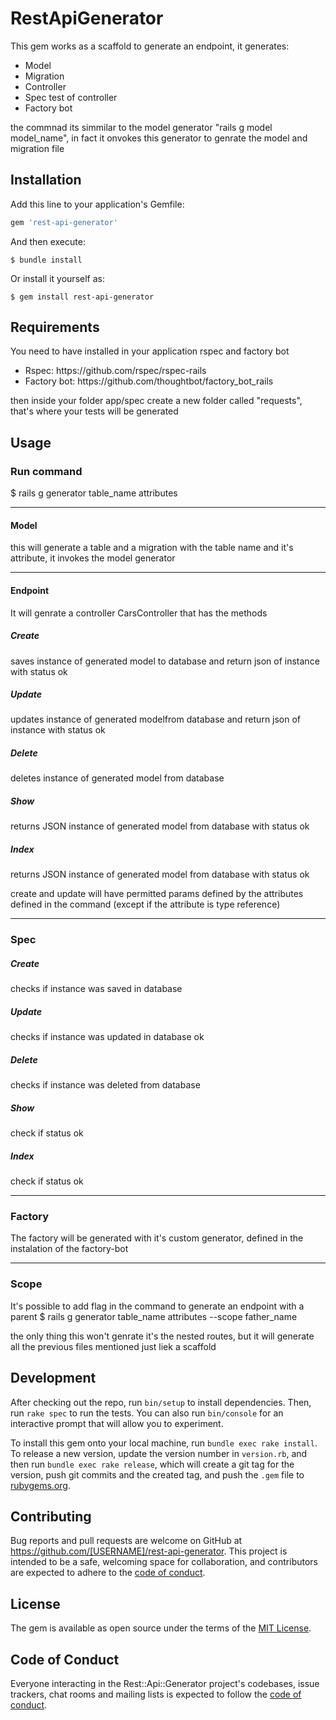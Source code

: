 # RestApiGenerator

This gem works as a scaffold to generate an endpoint, it generates:

<ul>
    <li> Model </li>
    <li> Migration </li>
    <li> Controller </li>
    <li> Spec test of controller </li>
    <li> Factory bot </li>
</ul>

the commnad its simmilar to the model generator "rails g model model_name", in fact it onvokes this generator to genrate the model and migration file

## Installation

Add this line to your application's Gemfile:

```ruby
gem 'rest-api-generator'
```

And then execute:

    $ bundle install

Or install it yourself as:

    $ gem install rest-api-generator

## Requirements
You need to have installed in your application rspec and factory bot

<ul>
  <li>Rspec: https://github.com/rspec/rspec-rails</li>
  <li>Factory bot: https://github.com/thoughtbot/factory_bot_rails</li>
</ul>

then inside your folder app/spec create a new folder called "requests", that's where your tests will be generated

## Usage
### Run command
   $ rails g generator table_name attributes

************************************************************************************
#### Model
this will generate a table and a migration with the table name and it's attribute, it invokes the model generator

************************************************************************************
#### Endpoint
It will genrate a controller CarsController that has the methods

##### Create
saves instance of generated model to database and return json of instance with status ok

##### Update
updates instance of generated modelfrom database and return json of instance with status ok

##### Delete
deletes instance of generated model from database 

##### Show
returns JSON instance of generated model from database with status ok

##### Index
returns JSON instance of generated model from database with status ok


create and update will have permitted params defined by the attributes defined in the command (except if the attribute is type reference)
************************************************************************************
### Spec

##### Create
checks if instance was saved in database

##### Update
checks if instance was updated in database ok

##### Delete
checks if instance was deleted from database

##### Show
check if status ok

##### Index
check if status ok 

************************************************************************************
### Factory
The factory will be generated with it's custom generator, defined in the instalation of the factory-bot

************************************************************************************
### Scope
It's possible to add flag in the command to generate an endpoint with a parent
   $ rails g generator table_name attributes --scope father_name

the only thing this won't genrate it's the nested routes, but it will generate all the previous files mentioned just liek a scaffold

## Development

After checking out the repo, run `bin/setup` to install dependencies. Then, run `rake spec` to run the tests. You can also run `bin/console` for an interactive prompt that will allow you to experiment.

To install this gem onto your local machine, run `bundle exec rake install`. To release a new version, update the version number in `version.rb`, and then run `bundle exec rake release`, which will create a git tag for the version, push git commits and the created tag, and push the `.gem` file to [rubygems.org](https://rubygems.org).

## Contributing

Bug reports and pull requests are welcome on GitHub at https://github.com/[USERNAME]/rest-api-generator. This project is intended to be a safe, welcoming space for collaboration, and contributors are expected to adhere to the [code of conduct](https://github.com/[USERNAME]/rest-api-generator/blob/master/CODE_OF_CONDUCT.md).

## License

The gem is available as open source under the terms of the [MIT License](https://opensource.org/licenses/MIT).

## Code of Conduct

Everyone interacting in the Rest::Api::Generator project's codebases, issue trackers, chat rooms and mailing lists is expected to follow the [code of conduct](https://github.com/[USERNAME]/rest-api-generator/blob/master/CODE_OF_CONDUCT.md).
